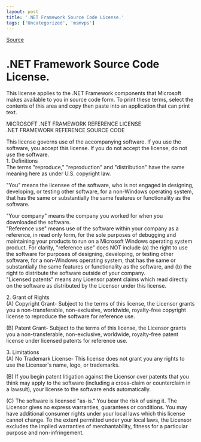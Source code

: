 ```yaml
---
layout: post
title: '.NET Framework Source Code License.'
tags: ['Uncategorized', 'msmvps']
---
```

[Source](http://blogs.msmvps.com/peterritchie/2008/06/01/net-framework-source-code-license/ "Permalink to .NET Framework Source Code License.")

# .NET Framework Source Code License.

This license applies to the .NET Framework components that Microsoft makes available to you in source code form. To print these terms, select the contents of this area and copy then paste into an application that can print text.

MICROSOFT .NET FRAMEWORK REFERENCE LICENSE  
.NET FRAMEWORK REFERENCE SOURCE CODE

  
This license governs use of the accompanying software. If you use the software, you accept this license. If you do not accept the license, do not use the software.  
1\. Definitions  
The terms "reproduce," "reproduction" and "distribution" have the same meaning here as under U.S. copyright law.  
  
"You" means the licensee of the software, who is not engaged in designing, developing, or testing other software, for a non-Windows operating system, that has the same or substantially the same features or functionality as the software.

"Your company" means the company you worked for when you downloaded the software.  
"Reference use" means use of the software within your company as a reference, in read only form, for the sole purposes of debugging and maintaining your products to run on a Microsoft Windows operating system product. For clarity, "reference use" does NOT include (a) the right to use the software for purposes of designing, developing, or testing other software, for a non-Windows operating system, that has the same or substantially the same features or functionality as the software, and (b) the right to distribute the software outside of your company.  
"Licensed patents" means any Licensor patent claims which read directly on the software as distributed by the Licensor under this license.

2\. Grant of Rights  
(A) Copyright Grant- Subject to the terms of this license, the Licensor grants you a non-transferable, non-exclusive, worldwide, royalty-free copyright license to reproduce the software for reference use.

(B) Patent Grant- Subject to the terms of this license, the Licensor grants you a non-transferable, non-exclusive, worldwide, royalty-free patent license under licensed patents for reference use.

  
3\. Limitations  
(A) No Trademark License- This license does not grant you any rights to use the Licensor's name, logo, or trademarks.

(B) If you begin patent litigation against the Licensor over patents that you think may apply to the software (including a cross-claim or counterclaim in a lawsuit), your license to the software ends automatically.

(C) The software is licensed "as-is." You bear the risk of using it. The Licensor gives no express warranties, guarantees or conditions. You may have additional consumer rights under your local laws which this license cannot change. To the extent permitted under your local laws, the Licensor excludes the implied warranties of merchantability, fitness for a particular purpose and non-infringement.  


